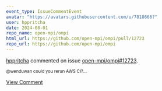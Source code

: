 ```yaml
---
event_type: IssueCommentEvent
avatar: "https://avatars.githubusercontent.com/u/7818666?"
user: hppritcha
date: 2024-08-01
repo_name: open-mpi/ompi
html_url: https://github.com/open-mpi/ompi/pull/12723
repo_url: https://github.com/open-mpi/ompi
---
```


<a href='https://github.com/hppritcha' target='_blank'>hppritcha</a> commented on issue <a href='https://github.com/open-mpi/ompi/pull/12723' target='_blank'>open-mpi/ompi#12723</a>.

<small>@wenduwan could you rerun AWS CI?...</small>

<a href='https://github.com/open-mpi/ompi/pull/12723' target='_blank'>View Comment</a>